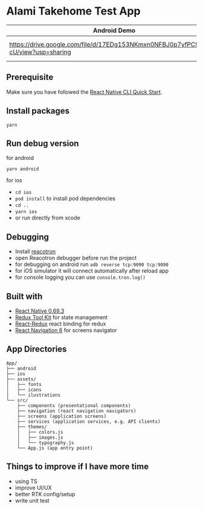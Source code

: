 # Alami Takehome Test App

| Android Demo  | iOS Demo |
| ------------- | ------------- |
|  https://drive.google.com/file/d/17EDg153NKmxn0NFBJ0p7yfPC9NARx-cU/view?usp=sharing  |  https://drive.google.com/file/d/1kg6CTlVV-l1pdup6U-8RdpK5pn9Jizh5/view?usp=sharing |


## Prerequisite

Make sure you have followed the [React Native CLI Quick Start](https://reactnative.dev/docs/environment-setup).

## Install packages

`yarn`

## Run debug version

for android

`yarn android`

for ios

- `cd ios`
- `pod install` to install pod dependencies
- `cd ..`
- `yarn ios`
- or run directly from xcode

## Debugging

- Install [reacotron](https://github.com/infinitered/reactotron)
- open Reacotron debugger before run the project
- for debugging on android run `adb reverse tcp:9090 tcp:9090`
- for iOS simulator it will connect automatically after reload app
- for console logging you can use `console.tron.log()`

## Built with

- [React Native 0.69.3](https://reactnative.dev/)
- [Redux Tool Kit](https://redux-toolkit.js.org/) for state management
- [React-Redux](https://react-redux.js.org/introduction/quick-start) react binding for redux
- [React Navigation 6](https://reactnavigation.org/docs/getting-started) for screens navigator

## App Directories

```
App/
├── android
├── ios
├── assets/
│   ├── fonts
│   ├── icons
│   └── ilustrations
└── src/
    ├── components (presentational components)
    ├── navigation (react navigation navigators)
    ├── screens (application screens)
    ├── services (application services, e.g. API clients)
    ├── themes/
    │   ├── colors.js
    │   ├── images.js
    │   └── typography.js
    └── App.js (app entry point)
```

## Things to improve if I have more time

- using TS
- improve UI/UX
- better RTK config/setup
- write unit test
